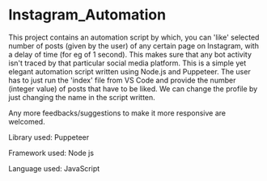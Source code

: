 # Instagram_Automation

This project contains an automation script by which, you can 'like' selected number of posts (given by the user) of any certain page on Instagram, with a delay of time (for eg of 1 second). This makes sure that any bot activity isn't traced by that particular social media platform. This is a simple yet elegant automation script written using Node.js and Puppeteer. The user has to just run the 'index' file from VS Code and provide the number (integer value) of posts that have to be liked. We can change the profile by just changing the name in the script written. 

Any more feedbacks/suggestions to make it more responsive are welcomed. 

Library used: Puppeteer

Framework used: Node js

Language used: JavaScript


